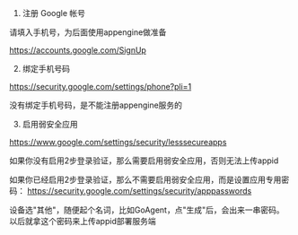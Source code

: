 
1. 注册 Google 帐号

  请填入手机号，为后面使用appengine做准备

   https://accounts.google.com/SignUp

2. 绑定手机号码

  https://security.google.com/settings/phone?pli=1

  没有绑定手机号码，是不能注册appengine服务的

3. 启用弱安全应用

  https://www.google.com/settings/security/lesssecureapps

  如果你没有启用2步登录验证，那么需要启用弱安全应用，否则无法上传appid

  如果你已经启用2步登录验证，那么不需要启用弱安全应用，而是设置应用专用密码：
  https://security.google.com/settings/security/apppasswords

  设备选"其他"，随便起个名词，比如GoAgent，点"生成"后，会出来一串密码。
  以后就拿这个密码来上传appid部署服务端